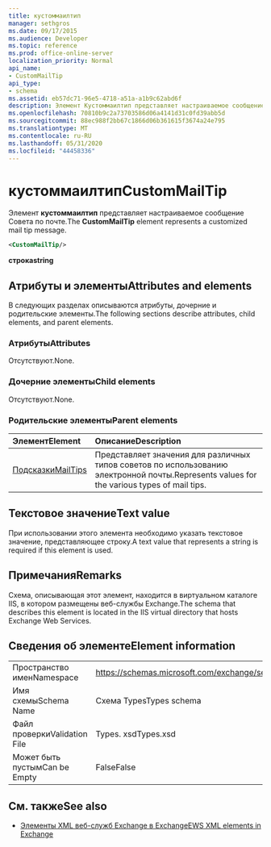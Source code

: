 ```yaml
---
title: кустоммаилтип
manager: sethgros
ms.date: 09/17/2015
ms.audience: Developer
ms.topic: reference
ms.prod: office-online-server
localization_priority: Normal
api_name:
- CustomMailTip
api_type:
- schema
ms.assetid: eb57dc71-96e5-4718-a51a-a1b9c62abd6f
description: Элемент Кустоммаилтип представляет настраиваемое сообщение Совета по почте.
ms.openlocfilehash: 70810b9c2a73703586d06a4141d31c0fd39abb5d
ms.sourcegitcommit: 88ec988f2bb67c1866d06b361615f3674a24e795
ms.translationtype: MT
ms.contentlocale: ru-RU
ms.lasthandoff: 05/31/2020
ms.locfileid: "44458336"
---
```

# <a name="custommailtip"></a><span data-ttu-id="1f629-103">кустоммаилтип</span><span class="sxs-lookup"><span data-stu-id="1f629-103">CustomMailTip</span></span>

<span data-ttu-id="1f629-104">Элемент **кустоммаилтип** представляет настраиваемое сообщение Совета по почте.</span><span class="sxs-lookup"><span data-stu-id="1f629-104">The **CustomMailTip** element represents a customized mail tip message.</span></span> 
  
```XML
<CustomMailTip/>
```

 <span data-ttu-id="1f629-105">**строка**</span><span class="sxs-lookup"><span data-stu-id="1f629-105">**string**</span></span>
## <a name="attributes-and-elements"></a><span data-ttu-id="1f629-106">Атрибуты и элементы</span><span class="sxs-lookup"><span data-stu-id="1f629-106">Attributes and elements</span></span>

<span data-ttu-id="1f629-107">В следующих разделах описываются атрибуты, дочерние и родительские элементы.</span><span class="sxs-lookup"><span data-stu-id="1f629-107">The following sections describe attributes, child elements, and parent elements.</span></span>
  
### <a name="attributes"></a><span data-ttu-id="1f629-108">Атрибуты</span><span class="sxs-lookup"><span data-stu-id="1f629-108">Attributes</span></span>

<span data-ttu-id="1f629-109">Отсутствуют.</span><span class="sxs-lookup"><span data-stu-id="1f629-109">None.</span></span>
  
### <a name="child-elements"></a><span data-ttu-id="1f629-110">Дочерние элементы</span><span class="sxs-lookup"><span data-stu-id="1f629-110">Child elements</span></span>

<span data-ttu-id="1f629-111">Отсутствуют.</span><span class="sxs-lookup"><span data-stu-id="1f629-111">None.</span></span>
  
### <a name="parent-elements"></a><span data-ttu-id="1f629-112">Родительские элементы</span><span class="sxs-lookup"><span data-stu-id="1f629-112">Parent elements</span></span>

|<span data-ttu-id="1f629-113">**Элемент**</span><span class="sxs-lookup"><span data-stu-id="1f629-113">**Element**</span></span>|<span data-ttu-id="1f629-114">**Описание**</span><span class="sxs-lookup"><span data-stu-id="1f629-114">**Description**</span></span>|
|:-----|:-----|
|[<span data-ttu-id="1f629-115">Подсказки</span><span class="sxs-lookup"><span data-stu-id="1f629-115">MailTips</span></span>](mailtips.md) <br/> |<span data-ttu-id="1f629-116">Представляет значения для различных типов советов по использованию электронной почты.</span><span class="sxs-lookup"><span data-stu-id="1f629-116">Represents values for the various types of mail tips.</span></span>  <br/> |
   
## <a name="text-value"></a><span data-ttu-id="1f629-117">Текстовое значение</span><span class="sxs-lookup"><span data-stu-id="1f629-117">Text value</span></span>

<span data-ttu-id="1f629-118">При использовании этого элемента необходимо указать текстовое значение, представляющее строку.</span><span class="sxs-lookup"><span data-stu-id="1f629-118">A text value that represents a string is required if this element is used.</span></span>
  
## <a name="remarks"></a><span data-ttu-id="1f629-119">Примечания</span><span class="sxs-lookup"><span data-stu-id="1f629-119">Remarks</span></span>

<span data-ttu-id="1f629-120">Схема, описывающая этот элемент, находится в виртуальном каталоге IIS, в котором размещены веб-службы Exchange.</span><span class="sxs-lookup"><span data-stu-id="1f629-120">The schema that describes this element is located in the IIS virtual directory that hosts Exchange Web Services.</span></span>
  
## <a name="element-information"></a><span data-ttu-id="1f629-121">Сведения об элементе</span><span class="sxs-lookup"><span data-stu-id="1f629-121">Element information</span></span>

|||
|:-----|:-----|
|<span data-ttu-id="1f629-122">Пространство имен</span><span class="sxs-lookup"><span data-stu-id="1f629-122">Namespace</span></span>  <br/> |https://schemas.microsoft.com/exchange/services/2006/types  <br/> |
|<span data-ttu-id="1f629-123">Имя схемы</span><span class="sxs-lookup"><span data-stu-id="1f629-123">Schema Name</span></span>  <br/> |<span data-ttu-id="1f629-124">Схема Types</span><span class="sxs-lookup"><span data-stu-id="1f629-124">Types schema</span></span>  <br/> |
|<span data-ttu-id="1f629-125">Файл проверки</span><span class="sxs-lookup"><span data-stu-id="1f629-125">Validation File</span></span>  <br/> |<span data-ttu-id="1f629-126">Types. xsd</span><span class="sxs-lookup"><span data-stu-id="1f629-126">Types.xsd</span></span>  <br/> |
|<span data-ttu-id="1f629-127">Может быть пустым</span><span class="sxs-lookup"><span data-stu-id="1f629-127">Can be Empty</span></span>  <br/> |<span data-ttu-id="1f629-128">False</span><span class="sxs-lookup"><span data-stu-id="1f629-128">False</span></span>  <br/> |
   
## <a name="see-also"></a><span data-ttu-id="1f629-129">См. также</span><span class="sxs-lookup"><span data-stu-id="1f629-129">See also</span></span>



- [<span data-ttu-id="1f629-130">Элементы XML веб-служб Exchange в Exchange</span><span class="sxs-lookup"><span data-stu-id="1f629-130">EWS XML elements in Exchange</span></span>](ews-xml-elements-in-exchange.md)

